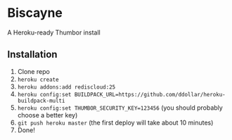 # Biscayne

A Heroku-ready Thumbor install

## Installation

1. Clone repo
2. `heroku create`
3. `heroku addons:add rediscloud:25`
4. `heroku config:set BUILDPACK_URL=https://github.com/ddollar/heroku-buildpack-multi`
5. `heroku config:set THUMBOR_SECURITY_KEY=123456` (you should probably choose a better key)
6. `git push heroku master` (the first deploy will take about 10 minutes)
7. Done!
